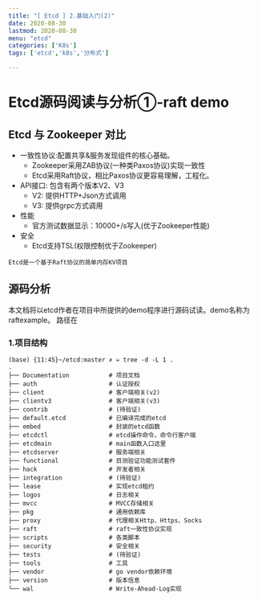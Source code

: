 ```yaml
---
title: "[ Etcd ] 2.基础入门(2)"
date: 2020-08-30
lastmod: 2020-08-30
menu: "etcd"
categories: ['K8s']
tags: ['etcd','k8s','分布式']

---
```

# Etcd源码阅读与分析①-raft demo
## Etcd 与 Zookeeper 对比
+ 一致性协议:配置共享&服务发现组件的核心基础。
  + Zookeeper采用ZAB协议(一种类Paxos协议)实现一致性
  + Etcd采用Raft协议，相比Paxos协议更容易理解，工程化。
+ API接口: 包含有两个版本V2、V3
  + V2: 提供HTTP+Json方式调用
  + V3: 提供grpc方式调用
+ 性能
  + 官方测试数据显示：10000+/s写入(优于Zookeeper性能)
+ 安全
  + Etcd支持TSL(权限控制优于Zookeeper)

`Etcd是一个基于Raft协议的简单内存KV项目`
## 源码分析

本文档将以etcd作者在项目中所提供的demo程序进行源码试读。demo名称为raftexample。
路径在

### 1.项目结构
```shell
(base) {11:45}~/etcd:master ✗ ➭ tree -d -L 1 .
.
├── Documentation           # 项目文档
├── auth                    # 认证授权
├── client                  # 客户端相关(v2)
├── clientv3                # 客户端相关(v3)
├── contrib                 # (待验证)
├── default.etcd            # 已编译完成的etcd
├── embed                   # 封装的etcd函数
├── etcdctl                 # etcd操作命令，命令行客户端
├── etcdmain                # main函数入口这里
├── etcdserver              # 服务端相关
├── functional              # 目测验证功能测试套件
├── hack                    # 开发者相关
├── integration             # (待验证)
├── lease                   # 实现etcd租约
├── logos                   # 日志相关
├── mvcc                    # MVCC存储相关
├── pkg                     # 通用依赖库
├── proxy                   # 代理相关Http、Https、Socks
├── raft                    # raft一致性协议实现
├── scripts                 # 各类脚本
├── security                # 安全相关
├── tests                   # (待验证)
├── tools                   # 工具
├── vendor                  # go vendor依赖环境
├── version                 # 版本信息
└── wal                     # Write-Ahead-Log实现
```
